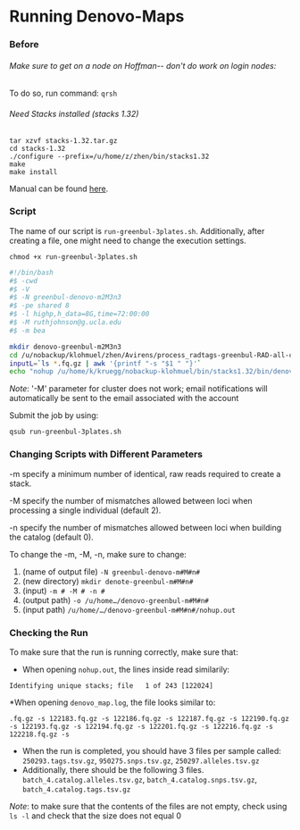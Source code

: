 
# Running Denovo-Maps
### Before
###### Make sure to get on a node on Hoffman-- don't do work on login nodes:

To do so, run command: `qrsh`

###### Need Stacks installed (stacks 1.32) 

```
tar xzvf stacks-1.32.tar.gz
cd stacks-1.32
./configure --prefix=/u/home/z/zhen/bin/stacks1.32
make
make install 
```

Manual can be found [here](http://catchenlab.life.illinois.edu/stacks/manual/).

### Script

The name of our script is `run-greenbul-3plates.sh`. Additionally, after creating a file, one might need to change the execution settings. 
```
chmod +x run-greenbul-3plates.sh
```

```sh
#!/bin/bash                                 
#$ -cwd                                                                     
#$ -V                                                                        
#$ -N greenbul-denovo-m2M3n3                                                 
#$ -pe shared 8                                                              
#$ -l highp,h_data=8G,time=72:00:00                                          
#$ -M ruthjohnson@g.ucla.edu                                                 
#$ -m bea 

mkdir denovo-greenbul-m2M3n3
cd /u/nobackup/klohmuel/zhen/Avirens/process_radtags-greenbul-RAD-all-cat 
inputL=`ls *.fq.gz | awk '{printf "-s "$1 " "}'`
echo "nohup /u/home/k/kruegg/nobackup-klohmuel/bin/stacks1.32/bin/denovo_map.pl -m 2 -M 3 -n 3 -S -b 4 -D 'greenbul' -T 16 -t --bound_high 0.05 -o /u/home/k/kruegg/nobackup-klohmuel/Avirens/denovo-greenbul-m2M3n3" $inputL ">/u/home/k/kruegg/nobackup-klohmuel/Avirens/denovo-greenbul-m2M3n3/nohup.out" | bash
```
_Note_: '-M' parameter for cluster does not work; email notifications will automatically be sent to the email associated with the account 

Submit the job by using: 
```
qsub run-greenbul-3plates.sh
```
### Changing Scripts with Different Parameters 
-m specify a minimum number of identical, raw reads required to create a stack.

-M  specify the number of mismatches allowed between loci when processing a single individual (default 2).

-n  specify the number of mismatches allowed between loci when building the catalog (default 0).

To change the -m, -M, -n, make sure to change:
1. (name of output file) `-N greenbul-denovo-m#M#n#`
2. (new directory) `mkdir denote-greenbul-m#M#n#`
3. (input) `-m # -M # -n #`
4. (output path) `-o /u/home…/denovo-greenbul-m#M#n#`
5. (input path) `/u/home/…/denovo-greenbul-m#M#n#/nohup.out`

### Checking the Run
To make sure that the run is running correctly, make sure that:
* When opening `nohup.out`, the lines inside read similarily: 
 ```
Identifying unique stacks; file   1 of 243 [122024]
```
*When opening  `denovo_map.log`, the file looks similar to:
```
.fq.gz -s 122183.fq.gz -s 122186.fq.gz -s 122187.fq.gz -s 122190.fq.gz -s 122193.fq.gz -s 122194.fq.gz -s 122201.fq.gz -s 122216.fq.gz -s 122218.fq.gz -s 
```
* When the run is completed, you should have 3 files per sample called:
`250293.tags.tsv.gz`, `950275.snps.tsv.gz`, `250297.alleles.tsv.gz`
* Additionally, there should be the following 3 files.
`batch_4.catalog.alleles.tsv.gz`, `batch_4.catalog.snps.tsv.gz`, `batch_4.catalog.tags.tsv.gz`

_Note_: to make sure that the contents of the files are not empty, check using `ls -l` and check that the size does not equal 0

